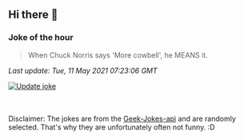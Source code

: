 ## Hi there 👋

### Joke of the hour
<!-- joke -->
>When Chuck Norris says 'More cowbell', he MEANS it.
<!-- /joke -->

*Last update: Tue, 11 May 2021 07:23:06 GMT*

[![Update joke](https://github.com/nclskfm/nclskfm/actions/workflows/joke.yml/badge.svg)](https://github.com/nclskfm/nclskfm/actions/workflows/joke.yml)

<br><br>
Disclaimer: The jokes are from the [Geek-Jokes-api](https://github.com/sameerkumar18/geek-joke-api) and are randomly selected. That's why they are unfortunately often not funny. :D
